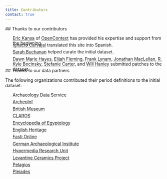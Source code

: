 ```yaml
---
title: Contributors
contact: true
---
```


<style>
ul {
    list-style-type: none;
}
li {
    line-height: 1.2em;
    height: 1.6em;
}
</style>


<!-- note: MUST leave blank lines before </section> end tags -->

<section>
## Thanks to our contributors

* [Eric Kansa](https://twitter.com/ekansa) of [OpenContext](http://opencontext.org/) has provided his expertise and support from the beginning.
* [Ignacio Carvajal](https://liberalarts.utexas.edu/spanish/graduate/graduate%20students/profile.php?id=jic459) translated this site into Spanish.
* [Sarah Buchanan](http://orcid.org/0000-0002-4871-039X) helped curate the initial dataset.
* [Dawn Marie Hayes](http://orcid.org/0000-0002-2234-9348),
  [Elijah Fleming](http://orcid.org/0000-0001-9401-6203),
  [Frank Lynam](http://orcid.org/0000-0002-1194-0749),
  [Jonathan MacLellan](http://orcid.org/0000-0001-9092-5397),
  [R. Kyle Bocinsky](http://orcid.org/0000-0003-1862-3428),
  [Stefanie Carter](http://orcid.org/0000-0002-0773-6139), and
  [Will Hanley](http://orcid.org/0000-0002-1832-6805) submitted
  patches to the dataset.
  
</section>

<section>
## Thanks to our data partners

The following organizations contributed their period definitions to the initial dataset:

* [Archaeology Data Service][ads]
* [ArcheoInf][arc]
* [British Museum][bri]
* [CLAROS][cla]
* [Encyclopedia of Egyptology][uee]
* [English Heritage][eng]
* [Fasti Online][fas]
* [German Archaeological Institute][gai]
* [Hypermedia Research Unit][hru]
* [Levantine Ceramics Project][lcp]
* [Pelagios][pel]
* [Pleiades][ple]

[adm]: http://www.utexas.edu/cola/depts/classics/faculty/atr253
[ryn]: http://aeshin.org/
[erc]: https://twitter.com/ekansa
[ctx]: http://opencontext.org/
[bri]: https://www.britishmuseum.org/
[gai]: http://www.dainst.org/
[ads]: http://archaeologydataservice.ac.uk/
[eng]: http://www.english-heritage.org.uk/
[hru]: http://hypermedia.research.southwales.ac.uk/
[ple]: http://pleiades.stoa.org/
[pel]: http://pelagios-project.blogspot.com/p/about-pelagios.html
[fas]: http://www.fastionline.org/
[arc]: http://www.ub.tu-dortmund.de/archeoinf/
[cla]: http://www.clarosnet.org/
[uee]: http://www.uee.ucla.edu/
[lcp]: http://www.levantineceramics.org/

</section>
